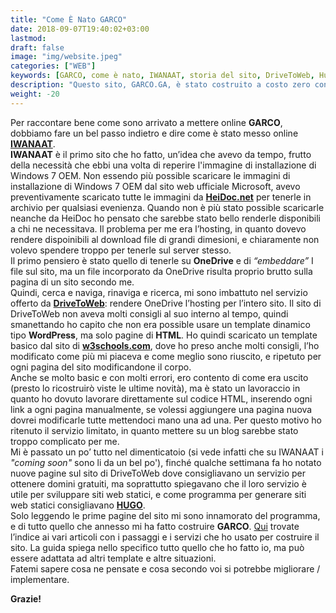 ```yaml
---
title: "Come È Nato GARCO"
date: 2018-09-07T19:40:02+03:00
lastmod:
draft: false
image: "img/website.jpeg"
categories: ["WEB"]
keywords: [GARCO, come è nato, IWANAAT, storia del sito, DriveToWeb, Hugo, HTML]
description: "Questo sito, GARCO.GA, è stato costruito a costo zero con l'aiuto di programmi come HUGO, Atom.io, Git, e di servizi come DriveToWeb, Freenom.com. Come è arrivata l'idea?"
weight: -20
---
```

Per raccontare bene come sono arrivato a mettere online **GARCO**, dobbiamo fare un bel passo indietro e dire come è stato messo online **<a href="http://iwanaat.org" target="_blank">IWANAAT</a>**.  
**IWANAAT** è il primo sito che ho fatto, un’idea che avevo da tempo, frutto della necessità che ebbi una volta di reperire l'immagine di installazione di Windows 7 OEM. Non essendo più possible scaricare le immagini di installazione di Windows 7 OEM dal sito web ufficiale Microsoft, avevo preventivamente scaricato tutte le immagini da **<a href="https://heidoc.net/joomla/" target="_blank">HeiDoc.net</a>** per tenerle in archivio per qualsiasi evenienza. Quando non è più stato possible scaricarle neanche da HeiDoc ho pensato che sarebbe stato bello renderle disponibili a chi ne necessitava. Il problema per me era l’hosting, in quanto dovevo rendere dispoinibili al download file di grandi dimesioni, e chiaramente non volevo spendere troppo per tenerle sul server stesso.  
Il primo pensiero è stato quello di tenerle su **OneDrive** e di *“embeddare”* I file sul sito, ma un file incorporato da OneDrive risulta proprio brutto sulla pagina di un sito secondo me.  
Quindi, cerca e naviga, rinaviga e ricerca, mi sono imbattuto nel servizio offerto da **<a href="https://drv.tw/" target="_blank">DriveToWeb</a>**: rendere OneDrive l’hosting per l’intero sito. Il sito di DriveToWeb non aveva molti consigli al suo interno al tempo, quindi smanettando ho capito che non era possible usare un template dinamico tipo **WordPress**, ma solo pagine di **HTML**. Ho quindi scaricato un template basico dal sito di **<a href="https://www.w3schools.com/w3css/tryit.asp?filename=tryw3css_templates_start_page&stacked=h" target="_blank">w3schools.com</a>**, dove ho preso anche molti consigli, l’ho modificato come più mi piaceva e come meglio sono riuscito, e ripetuto per ogni pagina del sito modificandone il corpo.  
Anche se molto basic e con molti errori, ero contento di come era uscito (presto lo ricostruirò viste le ultime novità), ma è stato un lavoraccio in quanto ho dovuto lavorare direttamente sul codice HTML, inserendo ogni link a ogni pagina manualmente, se volessi aggiungere una pagina nuova dovrei modificarle tutte mettendoci mano una ad una. Per questo motivo ho ritenuto il servizio limitato, in quanto mettere su un blog sarebbe stato troppo complicato per me.  
Mi è passato un po’ tutto nel dimenticatoio (si vede infatti che su IWANAAT i *"coming soon"* sono li da un bel po'), finché qualche settimana fa ho notato nuove pagine sul sito di DriveToWeb dove consigliavano un servizio per ottenere domini gratuiti, ma soprattutto spiegavano che il loro servizio è utile per sviluppare siti web statici, e come programma per generare siti web statici consigliavano **<a href="https://gohugo.io/" target="_blank">HUGO</a>**.  
Solo leggendo le prime pagine del sito mi sono innamorato del programma, e di tutto quello che annesso mi ha fatto costruire **GARCO**.
[Qui](/post/come-costruire-questo-blog-a-costo-zero-indice) trovate l’indice ai vari articoli con i passaggi e i servizi che ho usato per costruire il sito.
La guida spiega nello specifico tutto quello che ho fatto io, ma può essere adattata ad altri template e altre situazioni.  
Fatemi sapere cosa ne pensate e cosa secondo voi si potrebbe migliorare / implementare.

**Grazie!**
